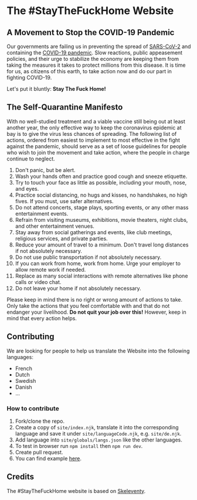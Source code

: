 # The #StayTheFuckHome Website

## A Movement to Stop the COVID-19 Pandemic

Our governments are failing us in preventing the spread of [SARS-CoV-2](https://en.wikipedia.org/wiki/Severe_acute_respiratory_syndrome_coronavirus_2) and containing the [COVID-19 pandemic](https://en.wikipedia.org/wiki/Coronavirus_disease_2019). Slow reactions, public appeasement policies, and their urge to stabilize the economy are keeping them from taking the measures it takes to protect millions from this disease. It is time for us, as citizens of this earth, to take action now and do our part in fighting COVID-19.  

Let's put it bluntly: **Stay The Fuck Home!**

## The Self-Quarantine Manifesto

With no well-studied treatment and a viable vaccine still being out at least another year, the only effective way to keep the coronavirus epidemic at bay is to give the virus less chances of spreading. The following list of actions, ordered from easiest to implement to most effective in the fight against the pandemic, should serve as a set of loose guidelines for people who wish to join the movement and take action, where the people in charge continue to neglect.

1.  Don't panic, but be alert.
2.  Wash your hands often and practice good cough and sneeze etiquette.
3.  Try to touch your face as little as possible, including your mouth, nose, and eyes.
4.  Practice social distancing, no hugs and kisses, no handshakes, no high fives. If you must, use safer alternatives.
5.  Do not attend concerts, stage plays, sporting events, or any other mass entertainment events.
6.  Refrain from visiting museums, exhibitions, movie theaters, night clubs, and other entertainment venues.
7.  Stay away from social gatherings and events, like club meetings, religious services, and private parties.
8.  Reduce your amount of travel to a minimum. Don't travel long distances if not absolutely necessary.
9.  Do not use public transportation if not absolutely necessary.
10.  If you can work from home, work from home. Urge your employer to allow remote work if needed.
11.  Replace as many social interactions with remote alternatives like phone calls or video chat.
12.  Do not leave your home if not absolutely necessary.

Please keep in mind there is no right or wrong amount of actions to take. Only take the actions that you feel comfortable with and that do not endanger your livelihood. **Do not quit your job over this!** However, keep in mind that every action helps.

## Contributing

We are looking for people to help us translate the Website into the following languages:

* French
* Dutch
* Swedish
* Danish
* ...

### How to contribute

1. Fork/clone the repo.
2. Create a copy of `site/index.njk`, translate it into the corresponding language and save it under `site/languageCode.njk`, e.g. `site/de.njk`.
3. Add language into `site/globals/langs.json` like the other languages.
4. To test in browser run `npm install` then `npm run dev`.
5. Create  pull request.
6. You can find example [here](https://github.com/flore2003/staythefuckhome/pull/4/files).

## Credits

The #StayTheFuckHome website is based on [Skeleventy](https://github.com/josephdyer/skeleventy).
